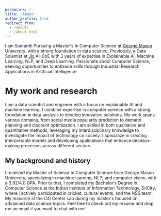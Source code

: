 ```yaml
---
permalink: /
title: "About"
author_profile: true
redirect_from: 
  - /about/
  - /about.html
---
```


I am Sumanth Pursuing a Master's in Computer Science at [George Mason University](https://www.gmu.edu/). with a strong foundation in data science. Previously, a Data Scientist at [Jio](https://www.jio.com/) AI-CoE with 3 years of expertise in Explainable AI, Machine Learning, NLP, and Deep Learning. Passionate about Computer Science, seeking opportunities to enhance skills through Industrial Research Applications in Artificial Intelligence.

My work and research
======
I am a data scientist and engineer with a focus on explainable AI and machine learning. I combine expertise in computer science with a strong foundation in data analysis to develop innovative solutions. My work spans various domains, from social media popularity prediction to demand planning and discount optimization. I am skilled in both qualitative and quantitative methods, leveraging my interdisciplinary knowledge to investigate the impact of technology on society. I specialize in creating interpretable models and developing applications that enhance decision-making processes across different sectors.

## My background and history
I received my Master of Science in Computer Science from George Mason University, specializing in machine learning, NLP, and computer vision, with a 3.92/4.0 GPA. Prior to that, I completed my Bachelor's Degree in Computer Science at the Indian Institute of Information Technology, SriCity, where I actively participated in cricket, cultural events, and the NSS team. My research at the C4I Center Lab during my master's focused on advanced data science topics.
Feel free to check out my resume and drop me an email if you want to chat with me!

